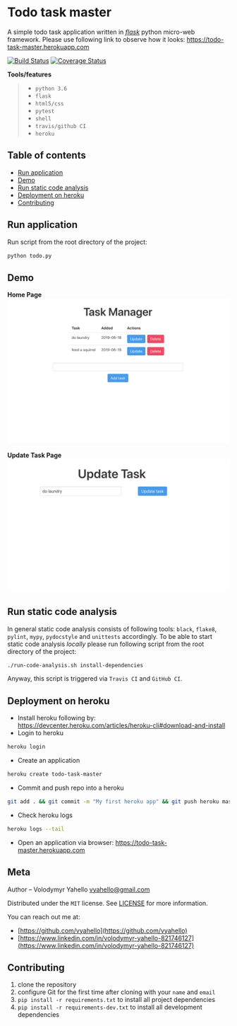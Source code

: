 # Todo task master
A simple todo task application written in [_flask_](http://flask.palletsprojects.com) python micro-web framework. 
Please use following link to observe how it looks: https://todo-task-master.herokuapp.com

[![Build Status](https://travis-ci.org/vyahello/todo-task-manager.svg?branch=master)](https://travis-ci.org/vyahello/todo-task-manager)
[![Coverage Status](https://coveralls.io/repos/github/vyahello/todo-task-manager/badge.svg?branch=master)](https://coveralls.io/github/vyahello/todo-task-manager?branch=master)

**Tools/features**
> - `python 3.6`
> - `flask`
> - `html5/css`
> - `pytest`
> - `shell`
> - `travis/github CI`
> - `heroku`

## Table of contents
- [Run application](#run-application)
- [Demo](#demo)
- [Run static code analysis](#run-static-code-analysis)
- [Deployment on heroku](#deployment-on-heroku)
- [Contributing](#contributing)

## Run application
Run script from the root directory of the project:
```bash
python todo.py
```

## Demo
**Home Page**
![Screenshot](static/home%20page.png)

**Update Task Page**
![Screenshot](static/update%20task.png)

## Run static code analysis
In general static code analysis consists of following tools: `black`, `flake8`, `pylint`, `mypy`, `pydocstyle` and `unittests` accordingly.
To be able to start static code analysis _locally_ please run following script from the root directory of the project:
```bash
./run-code-analysis.sh install-dependencies
```
Anyway, this script is triggered via `Travis CI` and `GitHub CI`.

## Deployment on heroku
- Install heroku following by: https://devcenter.heroku.com/articles/heroku-cli#download-and-install
- Login to heroku
```bash
heroku login
```
- Create an application
```bash
heroku create todo-task-master
```
- Commit and push repo into a heroku
```bash
git add . && git commit -m "My first heroku app" && git push heroku master
```
- Check heroku logs
```bash
heroku logs --tail
```
- Open an application via browser: https://todo-task-master.herokuapp.com


## Meta
Author – Volodymyr Yahello vyahello@gmail.com

Distributed under the `MIT` license. See [LICENSE](LICENSE.md) for more information.

You can reach out me at:
* [https://github.com/vyahello](https://github.com/vyahello)
* [https://www.linkedin.com/in/volodymyr-yahello-821746127](https://www.linkedin.com/in/volodymyr-yahello-821746127)

## Contributing
1. clone the repository
2. configure Git for the first time after cloning with your `name` and `email`
3. `pip install -r requirements.txt` to install all project dependencies
4. `pip install -r requirements-dev.txt` to install all development dependencies
